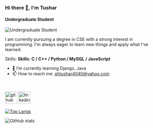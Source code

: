 ### Hi there 👋, I'm Tushar
#### Undergraduate Student
![Undergraduate Student](https://raw.githubusercontent.com/hello-tushar/arafath-hussain-tushar/refs/heads/main/GitHub%20Welcome.png)

I am currently pursuing a degree in CSE with a strong interest in programming. I'm always eager to learn new things and apply what I've learned.

Skills: **Skills: C / C++ / Python / MySQL / JavaScript**

- 🌱 I’m currently learning Django, Java 
- 📫 How to reach me: ahtushar4040@yahoo.com 

<br>

[<img src='https://cdn.jsdelivr.net/npm/simple-icons@3.0.1/icons/github.svg' alt='github' height='40'>](https://github.com/hello-tushar)  [<img src='https://cdn.jsdelivr.net/npm/simple-icons@3.0.1/icons/linkedin.svg' alt='linkedin' height='40'>](https://www.linkedin.com/in/arafath-hussain-tushar/)  

[![Top Langs](https://github-readme-stats.vercel.app/api/top-langs/?username=hello-tushar)](https://github.com/anuraghazra/github-readme-stats)

![GitHub stats](https://github-readme-stats.vercel.app/api?username=hello-tushar&show_icons=true)  


